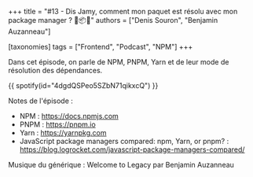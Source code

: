 +++
title = "#13 - Dis Jamy, comment mon paquet est résolu avec mon package manager ? 🔎📦💪"
authors = ["Denis Souron", "Benjamin Auzanneau"]

[taxonomies]
tags = ["Frontend", "Podcast", "NPM"]
+++

Dans cet épisode, on parle de NPM, PNPM, Yarn et de leur mode de résolution des dépendances.

<!-- more -->

{{ spotify(id="4dgdQSPeo5SZbN71qikxcQ") }}

Notes de l'épisode :

- NPM : https://docs.npmjs.com
- PNPM : https://pnpm.io
- Yarn : https://yarnpkg.com
- JavaScript package managers compared: npm, Yarn, or pnpm? : https://blog.logrocket.com/javascript-package-managers-compared/

Musique du générique : Welcome to Legacy par Benjamin Auzanneau
